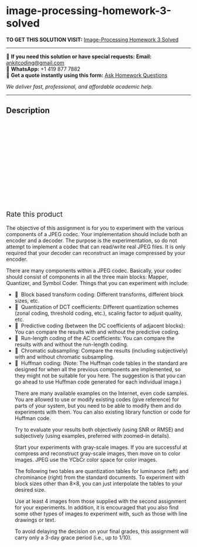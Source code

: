 # image-processing-homework-3-solved
**TO GET THIS SOLUTION VISIT:** [Image-Processing Homework 3 Solved](https://www.ankitcodinghub.com/product/image-processing-homework-3-solved/)


---

📩 **If you need this solution or have special requests:** **Email:** ankitcoding@gmail.com  
📱 **WhatsApp:** +1 419 877 7882  
📄 **Get a quote instantly using this form:** [Ask Homework Questions](https://www.ankitcodinghub.com/services/ask-homework-questions/)

*We deliver fast, professional, and affordable academic help.*

---

<h2>Description</h2>



<div class="kk-star-ratings kksr-auto kksr-align-center kksr-valign-top" data-payload="{&quot;align&quot;:&quot;center&quot;,&quot;id&quot;:&quot;94873&quot;,&quot;slug&quot;:&quot;default&quot;,&quot;valign&quot;:&quot;top&quot;,&quot;ignore&quot;:&quot;&quot;,&quot;reference&quot;:&quot;auto&quot;,&quot;class&quot;:&quot;&quot;,&quot;count&quot;:&quot;0&quot;,&quot;legendonly&quot;:&quot;&quot;,&quot;readonly&quot;:&quot;&quot;,&quot;score&quot;:&quot;0&quot;,&quot;starsonly&quot;:&quot;&quot;,&quot;best&quot;:&quot;5&quot;,&quot;gap&quot;:&quot;4&quot;,&quot;greet&quot;:&quot;Rate this product&quot;,&quot;legend&quot;:&quot;0\/5 - (0 votes)&quot;,&quot;size&quot;:&quot;24&quot;,&quot;title&quot;:&quot;Image-Processing Homework 3 Solved&quot;,&quot;width&quot;:&quot;0&quot;,&quot;_legend&quot;:&quot;{score}\/{best} - ({count} {votes})&quot;,&quot;font_factor&quot;:&quot;1.25&quot;}">

<div class="kksr-stars">

<div class="kksr-stars-inactive">
            <div class="kksr-star" data-star="1" style="padding-right: 4px">


<div class="kksr-icon" style="width: 24px; height: 24px;"></div>
        </div>
            <div class="kksr-star" data-star="2" style="padding-right: 4px">


<div class="kksr-icon" style="width: 24px; height: 24px;"></div>
        </div>
            <div class="kksr-star" data-star="3" style="padding-right: 4px">


<div class="kksr-icon" style="width: 24px; height: 24px;"></div>
        </div>
            <div class="kksr-star" data-star="4" style="padding-right: 4px">


<div class="kksr-icon" style="width: 24px; height: 24px;"></div>
        </div>
            <div class="kksr-star" data-star="5" style="padding-right: 4px">


<div class="kksr-icon" style="width: 24px; height: 24px;"></div>
        </div>
    </div>

<div class="kksr-stars-active" style="width: 0px;">
            <div class="kksr-star" style="padding-right: 4px">


<div class="kksr-icon" style="width: 24px; height: 24px;"></div>
        </div>
            <div class="kksr-star" style="padding-right: 4px">


<div class="kksr-icon" style="width: 24px; height: 24px;"></div>
        </div>
            <div class="kksr-star" style="padding-right: 4px">


<div class="kksr-icon" style="width: 24px; height: 24px;"></div>
        </div>
            <div class="kksr-star" style="padding-right: 4px">


<div class="kksr-icon" style="width: 24px; height: 24px;"></div>
        </div>
            <div class="kksr-star" style="padding-right: 4px">


<div class="kksr-icon" style="width: 24px; height: 24px;"></div>
        </div>
    </div>
</div>


<div class="kksr-legend" style="font-size: 19.2px;">
            <span class="kksr-muted">Rate this product</span>
    </div>
    </div>
<div class="page" title="Page 1">
<div class="layoutArea">
<div class="column">
&nbsp;

</div>
</div>
<div class="layoutArea">
<div class="column">
The objective of this assignment is for you to experiment with the various components of a JPEG codec. Your implementation should include both an encoder and a decoder. The purpose is the experimentation, so do not attempt to implement a codec that can read/write real JPEG files. It is only required that your decoder can reconstruct an image compressed by your encoder.

There are many components within a JPEG codec. Basically, your codec should consist of components in all the three main blocks: Mapper, Quantizer, and Symbol Coder. Things that you can experiment with include:

<ul>
<li> &nbsp;Block based transform coding: Different transforms, different block sizes, etc.</li>
<li> &nbsp;Quantization of DCT coefficients: Different quantization schemes (zonal coding, threshold coding, etc.),
scaling factor to adjust quality, etc.
</li>
<li> &nbsp;Predictive coding (between the DC coefficients of adjacent blocks): You can compare the results with and
without the predictive coding.
</li>
<li> &nbsp;Run-length coding of the AC coefficients: You can compare the results with and without the run-length
coding.
</li>
<li> &nbsp;Chromatic subsampling: Compare the results (including subjectively) with and without chromatic
subsampling.
</li>
<li> &nbsp;Huffman coding: (Note: The Huffman code tables in the standard are designed for when all the previous
components are implemented, so they might not be suitable for you here. The suggestion is that you can go ahead to use Huffman code generated for each individual image.)

There are many available examples on the Internet, even code samples. You are allowed to use or modify existing codes (give reference) for parts of your system, but you need to be able to modify them and do experiments with them. You can also existing library function or code for Huffman code.

Try to evaluate your results both objectively (using SNR or RMSE) and subjectively (using examples, preferred with zoomed-in details).

Start your experiments with gray-scale images. If you are successful at compress and reconstruct gray-scale images, then move on to color images. JPEG use the YCbCr color space for color images.

The following two tables are quantization tables for luminance (left) and chrominance (right) from the standard documents. To experiment with block sizes other than 8×8, you can just interpolate the tables to your desired size.

Use at least 4 images from those supplied with the second assignment for your experiments. In addition, it is encouraged that you also find some other types of images to experiment with, such as those with line drawings or text.

To avoid delaying the decision on your final grades, this assignment will carry only a 3-day grace period (i.e., up to 1/10).
</li>
</ul>
</div>
</div>
</div>
